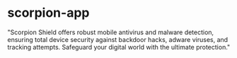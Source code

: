 # scorpion-app
"Scorpion Shield offers robust mobile antivirus and malware detection, ensuring total device security against backdoor hacks, adware viruses, and tracking attempts. Safeguard your digital world with the ultimate protection."
